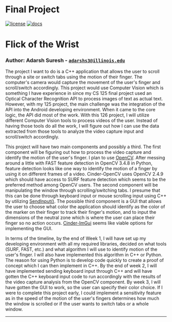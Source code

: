 # Final Project

[![license](https://img.shields.io/badge/license-MIT-green)](LICENSE)
[![docs](https://img.shields.io/badge/docs-yes-brightgreen)](docs/README.md)

# Flick of the Wrist

### Author: Adarsh Suresh - [`adarshs3@illinois.edu`](mailto:adarshs3@illinois.edu)

The project I want to do is a C++ application that allows the user to scroll through a site or switch tabs using the motion of their finger. The computer's camera would capture the movement of the user's finger and scroll/switch accordingly. This project would use Computer Vision which is something I have experience in since my CS 125 final project used an Optical Character Recognition API to process images of text as actual text. However, with my 125 project, the main challenge was the integration of the API into the Android developing environment. When it came to the core logic, the API did most of the work. With this 126 project, I will utilize different Computer Vision tools to process videos of the user. Instead of having those tools do all the work, I will figure out how I can use the data extracted from those tools to analyze the video capture input and scroll/switch accordingly.

This project will have two main components and possibly a third. The first component will be figuring out how to process the video capture and identify the motion of the user's finger. I plan to use [OpenCV](https://opencv.org/). After messing around a little with FAST feature detection in OpenCV 3.4.8 in Python, feature detection looks like one way to identify the motion of a finger by using it on different frames of a video. Cinder-OpenCV uses OpenCV 2.4.9 which should have access to SURF feature detection which seems to be the preferred method among OpenCV users. The second component will be manipulating the window through scrolling/switching tabs. I presume that this can be done through keyboard input or mouse scrolling input using C++ by utilizing [SendInput()](https://docs.microsoft.com/en-us/windows/win32/api/winuser/nf-winuser-sendinput?redirectedfrom=MSDN). The possible third component is a GUI that allows the user to choose what color the application should identify as the color of the marker on their finger to track their finger's motion, and to input the dimensions of the neutral zone which is where the user can place their finger so no action occurs. [Cinder-ImGui](https://github.com/simongeilfus/Cinder-ImGui) seems like viable options for implementing the GUI.

In terms of the timeline, by the end of Week 1, I will have set up my developing environment with all my required libraries, decided on what tools (SURF, FAST, etc.) and what algorithm I will use to identify motion of the user's finger. I will also have implemented this algorithm in C++ or Python. The reason for using Python is to develop code quickly to create a proof of concept which I can then implement in C++. By the end of week 2, I will have implemented sending keyboard input through C++ and will have gotten the C++ keyboard input code to run accordingly with the results of the video capture analysis from the OpenCV component. By week 3, I will have gotten the GUI to work, so the user can specify their color choice. If I were to complete this project early, I could implement a sensitivity feature as in the speed of the motion of the user's fingers determines how much the window is scrolled or if the user wants to switch tabs or a whole window.

---

